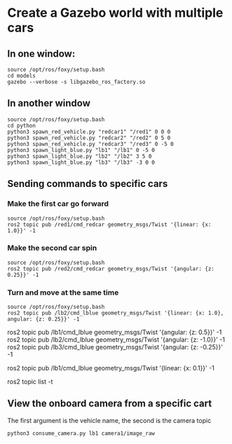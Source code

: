 # Create a Gazebo world with multiple cars
## In one window:
```
source /opt/ros/foxy/setup.bash
cd models
gazebo --verbose -s libgazebo_ros_factory.so
```
## In another window
```
source /opt/ros/foxy/setup.bash
cd python
python3 spawn_red_vehicle.py "redcar1" "/red1" 0 0 0
python3 spawn_red_vehicle.py "redcar2" "/red2" 0 5 0
python3 spawn_red_vehicle.py "redcar3" "/red3" 0 -5 0
python3 spawn_light_blue.py "lb1" "/lb1" 0 -5 0
python3 spawn_light_blue.py "lb2" "/lb2" 3 5 0
python3 spawn_light_blue.py "lb3" "/lb3" -3 0 0
```
## Sending commands to specific cars
### Make the first car go forward
```
source /opt/ros/foxy/setup.bash
ros2 topic pub /red1/cmd_redcar geometry_msgs/Twist '{linear: {x: 1.0}}' -1
```
### Make the second car spin
```
source /opt/ros/foxy/setup.bash
ros2 topic pub /red2/cmd_redcar geometry_msgs/Twist '{angular: {z: 0.25}}' -1
```

### Turn and move at the same time
```
source /opt/ros/foxy/setup.bash
ros2 topic pub /lb2/cmd_lblue geometry_msgs/Twist '{linear: {x: 1.0}, angular: {z: 0.25}}' -1
```

ros2 topic pub /lb1/cmd_lblue geometry_msgs/Twist '{angular: {z: 0.5}}' -1
ros2 topic pub /lb2/cmd_lblue geometry_msgs/Twist '{angular: {z: -1.0}}' -1
ros2 topic pub /lb3/cmd_lblue geometry_msgs/Twist '{angular: {z: -0.25}}' -1

ros2 topic pub /lb1/cmd_lblue geometry_msgs/Twist '{linear: {x: 0.1}}' -1

ros2 topic list -t

## View the onboard camera from a specific cart
The first argument is the vehicle name, the second is the camera topic
```
python3 consume_camera.py lb1 camera1/image_raw
```